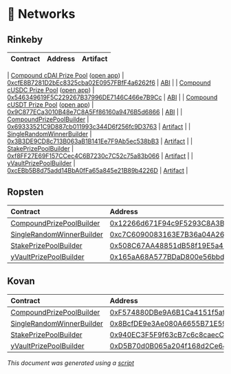 # 📡 Networks

## Rinkeby

| Contract | Address | Artifact |
| :--- | :--- | :--- |
| 
[Compound cDAI Prize Pool](https://github.com/pooltogether/pooltogether-pool-contracts/tree/version-3/contracts/prize-pool/PrizePool.sol)
([open app](https://reference-app.pooltogether.com/pools/rinkeby/0xcfE8B7281D2bEc8325cba02E0957FBfF4a6262f6))
 | [0xcfE8B7281D2bEc8325cba02E0957FBfF4a6262f6](https://rinkeby.etherscan.io/address/0xcfE8B7281D2bEc8325cba02E0957FBfF4a6262f6) | [ABI](/.gitbook/assets/prizepoolabi.json) |
| 
[Compound cUSDC Prize Pool](https://github.com/pooltogether/pooltogether-pool-contracts/tree/version-3/contracts/prize-pool/PrizePool.sol)
([open app](https://reference-app.pooltogether.com/pools/rinkeby/0x546349619F5C229267B37996DE7146C466e7B9Cc))
 | [0x546349619F5C229267B37996DE7146C466e7B9Cc](https://rinkeby.etherscan.io/address/0x546349619F5C229267B37996DE7146C466e7B9Cc) | [ABI](/.gitbook/assets/prizepoolabi.json) |
| 
[Compound cUSDT Prize Pool](https://github.com/pooltogether/pooltogether-pool-contracts/tree/version-3/contracts/prize-pool/PrizePool.sol)
([open app](https://reference-app.pooltogether.com/pools/rinkeby/0x9C877ECa3010B48e7C8A5Ff86160a9476B5d6866))
 | [0x9C877ECa3010B48e7C8A5Ff86160a9476B5d6866](https://rinkeby.etherscan.io/address/0x9C877ECa3010B48e7C8A5Ff86160a9476B5d6866) | [ABI](/.gitbook/assets/prizepoolabi.json) |
| [CompoundPrizePoolBuilder](https://github.com/pooltogether/pooltogether-pool-contracts/tree/version-3/contracts/builders/CompoundPrizePoolBuilder.sol) | [0x69333521C9D887cb011993c344D6f256fc9D3763](https://rinkeby.etherscan.io/address/0x69333521C9D887cb011993c344D6f256fc9D3763) | [Artifact](https://github.com/pooltogether/pooltogether-pool-contracts/tree/version-3/deployments/rinkeby/CompoundPrizePoolBuilder.json) |
| [SingleRandomWinnerBuilder](https://github.com/pooltogether/pooltogether-pool-contracts/tree/version-3/contracts/builders/SingleRandomWinnerBuilder.sol) | [0x3B3DE9CD8c713B063aB1B141Ee7F9Ab5ec538bB3](https://rinkeby.etherscan.io/address/0x3B3DE9CD8c713B063aB1B141Ee7F9Ab5ec538bB3) | [Artifact](https://github.com/pooltogether/pooltogether-pool-contracts/tree/version-3/deployments/rinkeby/SingleRandomWinnerBuilder.json) |
| [StakePrizePoolBuilder](https://github.com/pooltogether/pooltogether-pool-contracts/tree/version-3/contracts/builders/StakePrizePoolBuilder.sol) | [0xf8FF27E69F157CCec4C6B7230c7C52c75a83b066](https://rinkeby.etherscan.io/address/0xf8FF27E69F157CCec4C6B7230c7C52c75a83b066) | [Artifact](https://github.com/pooltogether/pooltogether-pool-contracts/tree/version-3/deployments/rinkeby/StakePrizePoolBuilder.json) |
| [yVaultPrizePoolBuilder](https://github.com/pooltogether/pooltogether-pool-contracts/tree/version-3/contracts/builders/yVaultPrizePoolBuilder.sol) | [0xcEBb5B8d75add14BbA0fFa65a845e21B89b4226D](https://rinkeby.etherscan.io/address/0xcEBb5B8d75add14BbA0fFa65a845e21B89b4226D) | [Artifact](https://github.com/pooltogether/pooltogether-pool-contracts/tree/version-3/deployments/rinkeby/yVaultPrizePoolBuilder.json) |

## Ropsten

| Contract | Address | Artifact |
| :--- | :--- | :--- |
| [CompoundPrizePoolBuilder](https://github.com/pooltogether/pooltogether-pool-contracts/tree/version-3/contracts/builders/CompoundPrizePoolBuilder.sol) | [0x12266d671F94c9F5293C8A3B0A9dF5DEB8Dcc941](https://ropsten.etherscan.io/address/0x12266d671F94c9F5293C8A3B0A9dF5DEB8Dcc941) | [Artifact](https://github.com/pooltogether/pooltogether-pool-contracts/tree/version-3/deployments/ropsten/CompoundPrizePoolBuilder.json) |
| [SingleRandomWinnerBuilder](https://github.com/pooltogether/pooltogether-pool-contracts/tree/version-3/contracts/builders/SingleRandomWinnerBuilder.sol) | [0xc7C6090083163E7B36a04A26d0eB95C3fC95C023](https://ropsten.etherscan.io/address/0xc7C6090083163E7B36a04A26d0eB95C3fC95C023) | [Artifact](https://github.com/pooltogether/pooltogether-pool-contracts/tree/version-3/deployments/ropsten/SingleRandomWinnerBuilder.json) |
| [StakePrizePoolBuilder](https://github.com/pooltogether/pooltogether-pool-contracts/tree/version-3/contracts/builders/StakePrizePoolBuilder.sol) | [0x508C67AA48851dB58f19E5a47194D3EFe941395E](https://ropsten.etherscan.io/address/0x508C67AA48851dB58f19E5a47194D3EFe941395E) | [Artifact](https://github.com/pooltogether/pooltogether-pool-contracts/tree/version-3/deployments/ropsten/StakePrizePoolBuilder.json) |
| [yVaultPrizePoolBuilder](https://github.com/pooltogether/pooltogether-pool-contracts/tree/version-3/contracts/builders/yVaultPrizePoolBuilder.sol) | [0x165aA68A577BDaD800e56bbdC833e45e841b24D2](https://ropsten.etherscan.io/address/0x165aA68A577BDaD800e56bbdC833e45e841b24D2) | [Artifact](https://github.com/pooltogether/pooltogether-pool-contracts/tree/version-3/deployments/ropsten/yVaultPrizePoolBuilder.json) |

## Kovan

| Contract | Address | Artifact |
| :--- | :--- | :--- |
| [CompoundPrizePoolBuilder](https://github.com/pooltogether/pooltogether-pool-contracts/tree/version-3/contracts/builders/CompoundPrizePoolBuilder.sol) | [0xF574880DBe9A6B1Ca4151f5afb40745C3fb90F74](https://kovan.etherscan.io/address/0xF574880DBe9A6B1Ca4151f5afb40745C3fb90F74) | [Artifact](https://github.com/pooltogether/pooltogether-pool-contracts/tree/version-3/deployments/kovan/CompoundPrizePoolBuilder.json) |
| [SingleRandomWinnerBuilder](https://github.com/pooltogether/pooltogether-pool-contracts/tree/version-3/contracts/builders/SingleRandomWinnerBuilder.sol) | [0x8BcfDE9e3Ae080A6655B71E590ab37ECAf6204ea](https://kovan.etherscan.io/address/0x8BcfDE9e3Ae080A6655B71E590ab37ECAf6204ea) | [Artifact](https://github.com/pooltogether/pooltogether-pool-contracts/tree/version-3/deployments/kovan/SingleRandomWinnerBuilder.json) |
| [StakePrizePoolBuilder](https://github.com/pooltogether/pooltogether-pool-contracts/tree/version-3/contracts/builders/StakePrizePoolBuilder.sol) | [0x940EC3F5F9f63cB7c6c8caecCB9b475020A773C1](https://kovan.etherscan.io/address/0x940EC3F5F9f63cB7c6c8caecCB9b475020A773C1) | [Artifact](https://github.com/pooltogether/pooltogether-pool-contracts/tree/version-3/deployments/kovan/StakePrizePoolBuilder.json) |
| [yVaultPrizePoolBuilder](https://github.com/pooltogether/pooltogether-pool-contracts/tree/version-3/contracts/builders/yVaultPrizePoolBuilder.sol) | [0xD5B70d0B065a204f168d2Ce646C7Ef878a331dAd](https://kovan.etherscan.io/address/0xD5B70d0B065a204f168d2Ce646C7Ef878a331dAd) | [Artifact](https://github.com/pooltogether/pooltogether-pool-contracts/tree/version-3/deployments/kovan/yVaultPrizePoolBuilder.json) |




*This document was generated using a [script](https://github.com/pooltogether/pooltogether-pool-contracts/tree/version-3scripts/generateDeploymentMarkdown.js)*

